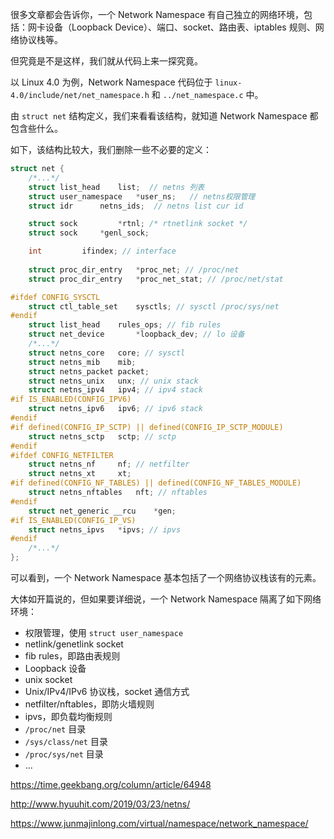 很多文章都会告诉你，一个 Network Namespace 有自己独立的网络环境，包括：网卡设备（Loopback Device）、端口、socket、路由表、iptables 规则、网络协议栈等。

但究竟是不是这样，我们就从代码上来一探究竟。

以 Linux 4.0 为例，Network Namespace 代码位于 `linux-4.0/include/net/net_namespace.h` 和 `../net_namespace.c` 中。

由 `struct net` 结构定义，我们来看看该结构，就知道 Network Namespace 都包含些什么。

如下，该结构比较大，我们删除一些不必要的定义：

```c
struct net {
    /*...*/
	struct list_head	list;  // netns 列表
	struct user_namespace   *user_ns;	// netns权限管理
	struct idr		netns_ids;  // netns list cur id

	struct sock 		*rtnl; /* rtnetlink socket */
	struct sock		*genl_sock;

	int			ifindex; // interface
	
    struct proc_dir_entry 	*proc_net; // /proc/net
	struct proc_dir_entry 	*proc_net_stat; // /proc/net/stat

#ifdef CONFIG_SYSCTL
	struct ctl_table_set	sysctls; // sysctl /proc/sys/net
#endif
	struct list_head	rules_ops; // fib rules
	struct net_device       *loopback_dev; // lo 设备
    /*...*/
    struct netns_core	core; // sysctl
	struct netns_mib	mib;
	struct netns_packet	packet;
	struct netns_unix	unx; // unix stack
	struct netns_ipv4	ipv4; // ipv4 stack
#if IS_ENABLED(CONFIG_IPV6)
	struct netns_ipv6	ipv6; // ipv6 stack
#endif
#if defined(CONFIG_IP_SCTP) || defined(CONFIG_IP_SCTP_MODULE)
	struct netns_sctp	sctp; // sctp
#endif
#ifdef CONFIG_NETFILTER
	struct netns_nf		nf; // netfilter
	struct netns_xt		xt;
#if defined(CONFIG_NF_TABLES) || defined(CONFIG_NF_TABLES_MODULE)
	struct netns_nftables	nft; // nftables
#endif
	struct net_generic __rcu	*gen;
#if IS_ENABLED(CONFIG_IP_VS)
	struct netns_ipvs	*ipvs; // ipvs
#endif
    /*...*/
};
```

可以看到，一个 Network Namespace 基本包括了一个网络协议栈该有的元素。

大体如开篇说的，但如果要详细说，一个 Network Namespace 隔离了如下网络环境：

- 权限管理，使用 `struct user_namespace`
- netlink/genetlink socket
- fib rules，即路由表规则
- Loopback 设备
- unix socket
- Unix/IPv4/IPv6 协议栈，socket 通信方式
- netfilter/nftables，即防火墙规则
- ipvs，即负载均衡规则
- `/proc/net` 目录
- `/sys/class/net` 目录
- `/proc/sys/net` 目录
- ...



https://time.geekbang.org/column/article/64948

http://www.hyuuhit.com/2019/03/23/netns/

https://www.junmajinlong.com/virtual/namespace/network_namespace/